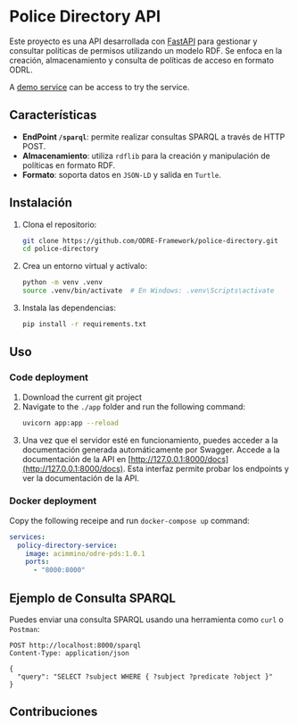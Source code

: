 # Police Directory API

Este proyecto es una API desarrollada con [FastAPI](https://fastapi.tiangolo.com/) para gestionar y consultar políticas de permisos utilizando un modelo RDF. Se enfoca en la creación, almacenamiento y consulta de políticas de acceso en formato ODRL.

A [demo service](https://odrldirectory.linkeddata.es/) can be access to try the service.

## Características

- **EndPoint `/sparql`**: permite realizar consultas SPARQL a través de HTTP POST.
- **Almacenamiento**: utiliza `rdflib` para la creación y manipulación de políticas en formato RDF.
- **Formato**: soporta datos en `JSON-LD` y salida en `Turtle`.

## Instalación

1. Clona el repositorio:
   ```bash
   git clone https://github.com/ODRE-Framework/police-directory.git
   cd police-directory
   ```

2. Crea un entorno virtual y actívalo:
   ```bash
   python -m venv .venv
   source .venv/bin/activate  # En Windows: .venv\Scripts\activate
   ```

3. Instala las dependencias:
   ```bash
   pip install -r requirements.txt
   ```

## Uso

### Code deployment
1. Download the current git project
2. Navigate to the `./app` folder and run the following command:
   ```bash
   uvicorn app:app --reload
   ```
3. Una vez que el servidor esté en funcionamiento, puedes acceder a la documentación generada automáticamente por Swagger. Accede a la documentación de la API en [http://127.0.0.1:8000/docs](http://127.0.0.1:8000/docs). Esta interfaz permite probar los endpoints y ver la documentación de la API. 

### Docker deployment

Copy the following receipe and run `docker-compose up` command:
```yml
services:
  policy-directory-service:
    image: acimmino/odre-pds:1.0.1
    ports:
      - "8000:8000"
```

## Ejemplo de Consulta SPARQL

Puedes enviar una consulta SPARQL usando una herramienta como `curl` o `Postman`:

```http
POST http://localhost:8000/sparql
Content-Type: application/json

{
  "query": "SELECT ?subject WHERE { ?subject ?predicate ?object }"
}
```

## Contribuciones



